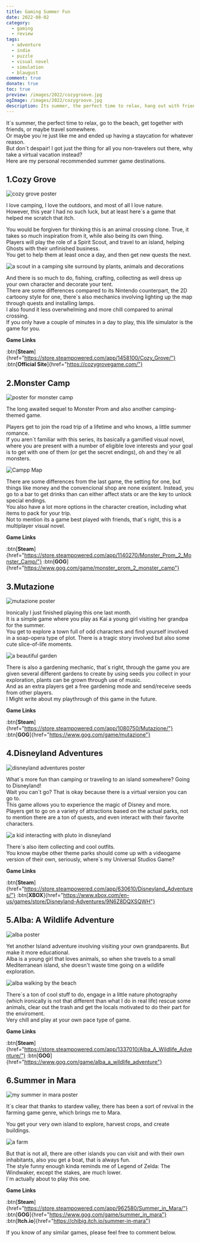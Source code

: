 ```yaml
---
title: Gaming Summer Fun
date: 2022-08-02
category:
  - gaming
  - review
tags:
  - adventure
  - indie
  - puzzle
  - visual novel
  - simulation
  - blaugust
comment: true
donate: true
toc: true
preview: /images/2022/cozygroove.jpg
ogImage: /images/2022/cozygroove.jpg
description: Its summer, the perfect time to relax, hang out with friends and travel around. Also the perfect time for games, here´s a couple of virtual summer destinations.
---
```


It´s summer, the perfect time to relax, go to the beach, get together with friends, or maybe travel somewhere.  
Or maybe you´re just like me and ended up having a staycation for whatever reason.  
But don´t despair! I got just the thing for all you non-travelers out there, why take a virtual vacation instead?  
Here are my personal recommended summer game destinations.

## 1.Cozy Grove

![cozy grove poster](/images/2022/cozygroove.jpg)

I love camping, I love the outdoors, and most of all I love nature.  
However, this year I had no such luck, but at least here´s a game that helped me scratch that itch.

You would be forgiven for thinking this is an animal crossing clone. True, it takes so much inspiration from it, while also being its own thing.  
Players will play the role of a Spirit Scout, and travel to an island, helping Ghosts with their unfinished business.  
You get to help them at least once a day, and then get new quests the next.


![a scout in a camping site surround by plants, animals and decorations](/images/2022/campsitegroove.jpg "This is what my camp looks like so far")

And there is so much to do, fishing, crafting, collecting as well dress up your own character and decorate your tent.  
There are some differences compared to its Nintendo counterpart, the 2D cartoony style for one, there´s also mechanics involving lighting up the map through quests and installing lamps.  
I also found it less overwhelming and more chill compared to animal crossing.  
If you only have a couple of minutes in a day to play, this life simulator is the game for you.

**Game Links**

:btn[**Steam**]{href="https://store.steampowered.com/app/1458100/Cozy_Grove/"}  :btn[**Official Site**]{href="https://cozygrovegame.com/"}  

## 2.Monster Camp

![poster for monster camp](/images/2022/cover.jpg)

The long awaited sequel to Monster Prom and also another camping-themed game.

Players get to join the road trip of a lifetime and who knows, a little summer romance.  
If you aren´t familiar with this series, its basically a gamified visual novel, where you are present with a number of eligible love interests and your goal is to get with one of them (or get the secret endings), oh and they´re all monsters.

![Campp Map](/images/2022/campmap.jpg "Nothing like bonding over a campfire")

There are some differences from the last game, the setting for one, but things like money and the convencional shop are none existent. Instead, you go to a bar to get drinks than can either affect stats or are the key to unlock special endings.  
You also have a lot more options in the character creation, including what items to pack for your trip.  
Not to mention its a game best played with friends, that´s right, this is a multiplayer visual novel.

**Game Links**

:btn[**Steam**]{href="https://store.steampowered.com/app/1140270/Monster_Prom_2_Monster_Camp/"}  :btn[**GOG**]{href="https://www.gog.com/game/monster_prom_2_monster_camp"} 

## 3.Mutazione

![mutazione poster](/images/2022/mutazione.png)

Ironically I just finished playing this one last month.  
It is a simple game where you play as Kai a young girl visiting her grandpa for the summer.  
You get to explore a town full of odd characters and find yourself involved in a soap-opera type of plot. There is a tragic story involved but also some cute slice-of-life moments.

![a beautiful garden](/images/2022/gardenmutate.jpg "This was one of my attempts at gardening")

There is also a gardening mechanic, that´s right, through the game you are given several different gardens to create by using seeds you collect in your exploration, plants can be grown through use of music.  
And as an extra players get a free gardening mode and send/receive seeds from other players.  
I Might write about my playthrough of this game in the future.

**Game Links**

:btn[**Steam**]{href="https://store.steampowered.com/app/1080750/Mutazione/"}  :btn[**GOG**]{href="https://www.gog.com/game/mutazione"} 

## 4.Disneyland Adventures

![disneyland adventures poster](/images/2022/disneyland.jpg)

What´s more fun than camping or traveling to an island somewhere? Going to Disneyland!  
Wait you can´t go? That is okay because there is a virtual version you can go to.  
This game allows you to experience the magic of Disney and more.  
Players get to go on a variety of attractions based on the actual parks, not to mention there are a ton of quests, and even interact with their favorite characters.

![a kid interacting with pluto in disneyland](/images/2022/disneypluto.jpg "Hey there Pluto")

There´s also item collecting and cool outfits.  
You know maybe other theme parks should come up with a videogame version of their own, seriously, where´s my Universal Studios Game?

**Game Links**

:btn[**Steam**]{href="https://store.steampowered.com/app/630610/Disneyland_Adventures/"}  :btn[**XBOX**]{href="https://www.xbox.com/en-us/games/store/Disneyland-Adventures/9N6Z8DQXSQWH"} 

## 5.Alba: A Wildlife Adventure

![alba poster](/images/2022/alba.jpg)

Yet another Island adventure involving visiting your own grandparents. But make it more educational.  
Alba is a young girl that loves animals, so when she travels to a small Mediterranean island, she doesn't waste time going on a wildlife exploration.


![alba walking by the beach](/images/2022/albabeach.jpg "Just a Walk at the Beach")

There´s a ton of cool stuff to do, engage in a little nature photography (which ironically is not that different than what I do in real life) rescue some animals, clear out the trash and get the locals motivated to do their part for the enviroment.  
Very chill and play at your own pace type of game.

**Game Links**

:btn[**Steam**]{href="https://store.steampowered.com/app/1337010/Alba_A_Wildlife_Adventure/"}  :btn[**GOG**]{href="https://www.gog.com/game/alba_a_wildlife_adventure"}

## 6.Summer in Mara

![my summer in mara poster](/images/2022/MARA.jpg)

It´s clear that thanks to stardew valley, there has been a sort of revival in the farming game genre, which brings me to Mara.

You get your very own island to explore, harvest crops, and create buildings.

![a farm](/images/2022/maragarden.jpg)

But that is not all, there are other islands you can visit and with their own inhabitants, also you get a boat, that is always fun.  
The style funny enough kinda reminds me of Legend of Zelda: The Windwaker, except the stakes, are much lower.  
I´m actually about to play this one.

**Game Links**

:btn[**Steam**]{href="https://store.steampowered.com/app/962580/Summer_in_Mara/"}  :btn[**GOG**]{href="https://www.gog.com/game/summer_in_mara"}  :btn[**Itch.io**]{href="https://chibig.itch.io/summer-in-mara"}

If you know of any similar games, please feel free to comment below.



